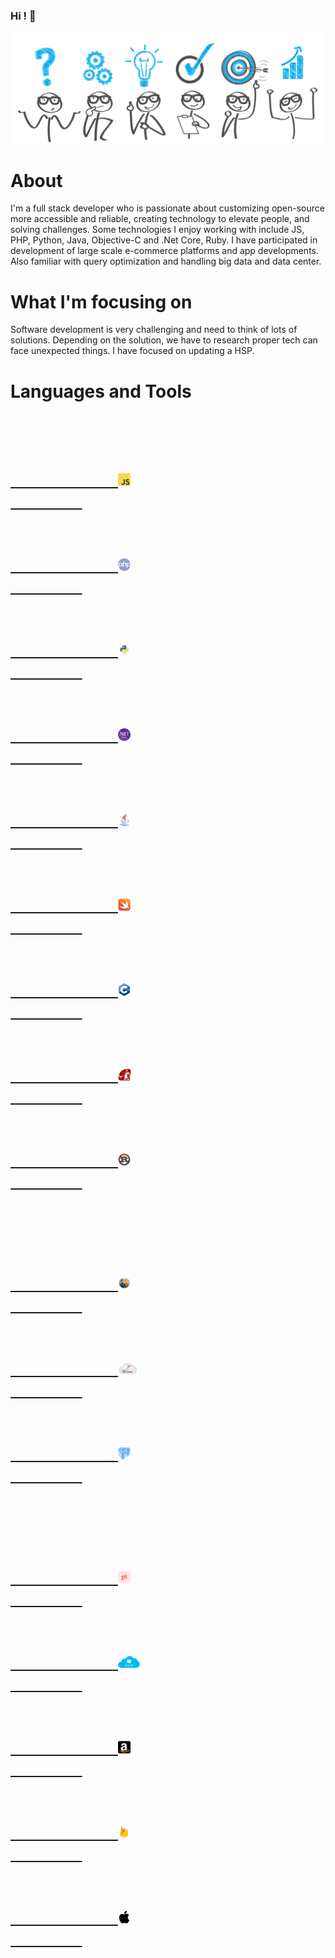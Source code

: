 ### Hi ! 👋

<img src="img/1.png">

###
<h1>About</h1>
I'm a full stack developer who is passionate about customizing open-source more accessible and reliable, creating technology to elevate people, and solving challenges. Some technologies I enjoy working with include JS, PHP, Python, Java, Objective-C and .Net Core, Ruby. I have participated in development of large scale e-commerce platforms and app developments. Also familiar with query optimization and handling big data and data center.

###

<h1>What I'm focusing on</h1>

Software development is very challenging and need to think of lots of solutions. Depending on the solution, we have to research proper tech can face unexpected things. I have focused on updating a HSP.


<h1>Languages and Tools<h1>

<p>
    <code>
        <a target="_blank" rel="noopener noreferrer" href="https://www.javascript.com/">
            <img height="20" src="img/javascript.png" style="max-width:100%;">
        </a>
    </code>
    <code>
        <a target="_blank" rel="noopener noreferrer" href="https://www.php.net/">
            <img height="20" src="img/php.png" style="max-width:100%;">
        </a>
    </code>
    <code>
        <a target="_blank" rel="noopener noreferrer" href="https://www.python.org/">
            <img height="20" src="img/python.png" style="max-width:100%;">
        </a>
    </code>
    <code>
        <a target="_blank" rel="noopener noreferrer" href="https://dotnet.microsoft.com">
            <img height="20" src="img/aspnet.png" style="max-width:100%;">
        </a>
    </code>
    <code>
        <a target="_blank" rel="noopener noreferrer" href="https://www.java.com/">
            <img height="20" src="img/java.png" style="max-width:100%;">
        </a>
    </code>
    <code>
        <a target="_blank" rel="noopener noreferrer" href="https://swift.org/">
            <img height="20" src="img/swift.png" style="max-width:100%;">
        </a>
    </code>
    <code>
        <a target="_blank" rel="noopener noreferrer" href="http://www.cplusplus.com/">
            <img height="20" src="img/cpp.png" style="max-width:100%;">
        </a>
    </code>
    <code>
        <a target="_blank" rel="noopener noreferrer" href="https://rubyonrails.org/">
            <img height="20" src="img/ror.png" style="max-width:100%;">
        </a>
    </code>
    <code>
        <a target="_blank" rel="noopener noreferrer" href="https://www.rust-lang.org/">
            <img height="20" src="img/rust.png" style="max-width:100%;">
        </a>
    </code>
</p>
<p>
    <code>
        <a target="_blank" rel="noopener noreferrer" href="https://www.mysql.com/">
            <img height="20" src="img/mysql.png" style="max-width:100%;">
        </a>
    </code> 
    <code>
        <a target="_blank" rel="noopener noreferrer" href="https://www.mssqltips.com/">
            <img height="20" src="img/mssql.png" style="max-width:100%;">
        </a>
    </code>
    </code> 
    <code>
        <a target="_blank" rel="noopener noreferrer" href="https://www.postgresql.org/">
            <img height="20" src="img/postgresql.png" style="max-width:100%;">
        </a>
    </code> 
</p>
<p>
    <code>
        <a target="_blank" rel="noopener noreferrer" href="https://www.github.com/">
            <img height="20" src="img/git.png" style="max-width:100%;">
        </a>
    </code>
    <code>
        <a target="_blank" rel="noopener noreferrer" href="https://azure.microsoft.com/">
            <img height="20" src="img/azure.png" style="max-width:100%;">
        </a>
    </code>
    <code>
        <a target="_blank" rel="noopener noreferrer" href="https://aws.amazon.com/">
            <img height="20" src="img/amazon.png" style="max-width:100%;">
        </a>
    </code>
    <code>
        <a target="_blank" rel="noopener noreferrer" href="https://firebase.google.com/">
            <img height="20" src="img/firebase.png" style="max-width:100%;">
        </a>
    </code>
    <code>
        <a target="_blank" rel="noopener noreferrer" href="https://www.apple.com/">
            <img height="20" src="img/apple.png" style="max-width:100%;">
        </a>
    </code>
</p>






<!--
**expert-git/expert-git** is a ✨ _special_ ✨ repository because its `README.md` (this file) appears on your GitHub profile.

Here are some ideas to get you started:

- 🔭 I’m currently working on ...
- 🌱 I’m currently learning ...
- 👯 I’m looking to collaborate on ...
- 🤔 I’m looking for help with ...
- 💬 Ask me about ...
- 📫 How to reach me: ...
- 😄 Pronouns: ...
- ⚡ Fun fact: ...
-->
